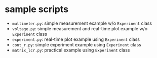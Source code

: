 # sample scripts


- `multimeter.py`: simple measurement example w/o `Experinent` class
- `voltage.py`: simple measurement and real-time plot example w/o `Experinent` class
- `experiment.py`: real-time plot example using `Experinent` class
- `cont_r.py`: simple experiment example using `Experinent` class
- `matrix_lcr.py`: practical example using `Experinent` class
